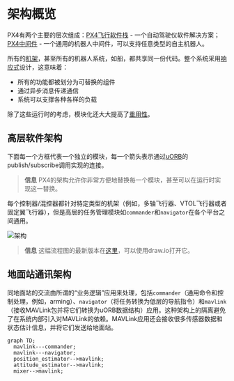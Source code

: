 # 架构概览

PX4有两个主要的层次组成：[PX4飞行软件栈](concept-flight-stack.md) - 一个自动驾驶仪软件解决方案；[PX4中间件](concept-middleware.md) - 一个通用的机器人中间件，可以支持任意类型的自主机器人。

所有的[机架](airframes-architecture.md)，甚至所有的机器人系统，如船，都共享同一份代码。整个系统采用[响应式](http://www.reactivemanifesto.org)设计，这意味着：

  * 所有的功能都被划分为可替换的组件
  * 通过异步消息传递通信
  * 系统可以支撑各种各样的负载

除了这些运行时的考虑，模块化还大大提高了[重用性](https://en.wikipedia.org/wiki/Reusability)。

## 高层软件架构

下面每一个方框代表一个独立的模块，每一个箭头表示通过[uORB](advanced-uorb.md)的publish/subscribe调用实现的连接。

> **信息** PX4的架构允许你非常方便地替换每一个模块，甚至可以在运行时实现这一替换。

每个控制器/混控器都针对特定类型的机架（例如，多轴飞行器、VTOL飞行器或者固定翼飞行器），但是高层的任务管理模块如`commander`和`navigator`在各个平台之间通用。

![架构](images/diagrams/PX4_Architecture.png)

> **信息**
> 这幅流程图的最新版本在[这里](https://drive.google.com/file/d/0Byq0TIV9P8jfbVVZOVZ0YzhqYWs/view?usp=sharing)，可以使用draw.io打开它。

## 地面站通讯架构

同地面站的交流由所谓的“业务逻辑”应用来处理，包括`commander`（通用命令和控制处理，例如，arming）、`navigator`（将任务转换为低层的导航指令）和`mavlink`（接收MAVLink包并将它们转换为uORB数据结构）应用。这种架构上的隔离避免了在系统内部引入对MAVLink的依赖。MAVLink应用还会接收很多传感器数据和状态估计信息，并将它们发送给地面站。

```mermaid
graph TD;
  mavlink---commander;
  mavlink---navigator;
  position_estimator-->mavlink;
  attitude_estimator-->mavlink;
  mixer-->mavlink;
```
